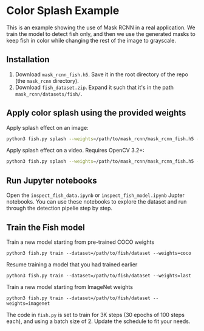 # Color Splash Example

This is an example showing the use of Mask RCNN in a real application.
We train the model to detect fish only, and then we use the generated 
masks to keep fish in color while changing the rest of the image to
grayscale.


## Installation
1. Download `mask_rcnn_fish.h5`. Save it in the root directory of the repo (the `mask_rcnn` directory).
2. Download `fish_dataset.zip`. Expand it such that it's in the path `mask_rcnn/datasets/fish/`.

## Apply color splash using the provided weights
Apply splash effect on an image:

```bash
python3 fish.py splash --weights=/path/to/mask_rcnn/mask_rcnn_fish.h5 --image=<file name or URL>
```

Apply splash effect on a video. Requires OpenCV 3.2+:

```bash
python3 fish.py splash --weights=/path/to/mask_rcnn/mask_rcnn_fish.h5 --video=<file name or URL>
```


## Run Jupyter notebooks
Open the `inspect_fish_data.ipynb` or `inspect_fish_model.ipynb` Jupter notebooks. You can use these notebooks to explore the dataset and run through the detection pipelie step by step.

## Train the Fish model

Train a new model starting from pre-trained COCO weights
```
python3 fish.py train --dataset=/path/to/fish/dataset --weights=coco
```

Resume training a model that you had trained earlier
```
python3 fish.py train --dataset=/path/to/fish/dataset --weights=last
```

Train a new model starting from ImageNet weights
```
python3 fish.py train --dataset=/path/to/fish/dataset --weights=imagenet
```

The code in `fish.py` is set to train for 3K steps (30 epochs of 100 steps each), and using a batch size of 2. 
Update the schedule to fit your needs.
